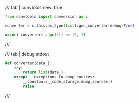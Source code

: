 /// tab | convtools
    new: true

```python
from convtools import conversion as c

converter = c.this.as_type(list).gen_converter(debug=True)

assert converter(range(2)) == [0, 1]

```
///

/// tab | debug stdout
```python
def converter(data_):
    try:
        return list(data_)
    except __exceptions_to_dump_sources:
        __convtools__code_storage.dump_sources()
        raise


```
///

